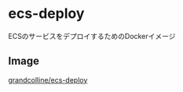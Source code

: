 # ecs-deploy
ECSのサービスをデプロイするためのDockerイメージ

## Image

[grandcolline/ecs-deploy](https://hub.docker.com/r/grandcolline/ecs-deploy/)
